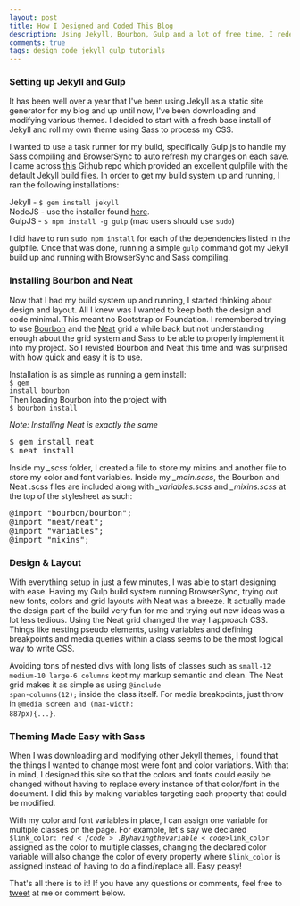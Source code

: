 ```yaml
---
layout: post
title: How I Designed and Coded This Blog
description: Using Jekyll, Bourbon, Gulp and a lot of free time, I redesigned my blog in just a weekend.
comments: true
tags: design code jekyll gulp tutorials
---
```

### Setting up Jekyll and Gulp
It has been well over a year that I've been using Jekyll as a static site generator for my blog and up until now, I've been downloading and modifying various themes. I decided to start with a fresh base install of Jekyll and roll my own theme using Sass to process my CSS.

I wanted to use a task runner for my build, specifically Gulp.js to handle my Sass compiling and BrowserSync to auto refresh my changes on each save. I came across [this](https://github.com/shakyShane/jekyll-gulp-sass-browser-sync) Github repo which provided an excellent gulpfile with the default Jekyll build files. In order to get my build system up and running, I ran the following installations:

Jekyll - <code>$ gem install jekyll</code><br>
NodeJS - use the installer found [here](https://nodejs.org/en/).<br>
GulpJS - <code>$ npm install -g gulp</code> (mac users should use <code>sudo</code>)

I did have to run <code>sudo npm install</code> for each of the dependencies listed in the gulpfile. Once that was done, running a simple <code>gulp</code> command got my Jekyll build up and running with BrowserSync and Sass compiling.


### Installing Bourbon and Neat
Now that I had my build system up and running, I started thinking about design and layout. All I knew was I wanted to keep both the design and code minimal. This meant no Bootstrap or Foundation. I remembered trying to use [Bourbon](http://bourbon.io) and the [Neat](http://neat.bourbon.io/) grid a while back but not understanding enough about the grid system and Sass to be able to properly implement it into my project. So I revisted Bourbon and Neat this time and was surprised with how quick and easy it is to use. 

Installation is as simple as running a gem install:<br>
<code>$ gem install bourbon</code><br>
Then loading Bourbon into the project with<br> 
<code>$ bourbon install</code>

*Note: Installing Neat is exactly the same*<br>
<pre>
$ gem install neat 
$ neat install
</pre>

Inside my <i>_scss</i> folder, I created a file to store my mixins and another file to store my color and font variables. Inside my <i>_main.scss</i>, the Bourbon and Neat .scss files are included along with <i>_variables.scss</i> and <i>_mixins.scss</i> at the top of the stylesheet as such:
<pre>
@import "bourbon/bourbon";
@import "neat/neat";
@import "variables";
@import "mixins";
</pre>

### Design & Layout
With everything setup in just a few minutes, I was able to start designing with ease. Having my Gulp build system running BrowserSync, trying out new fonts, colors and grid layouts with Neat was a breeze. It actually made the design part of the build very fun for me and trying out new ideas was a lot less tedious. Using the Neat grid changed the way I approach CSS. Things like nesting pseudo elements, using variables and defining breakpoints and media queries within a class seems to be the most logical way to write CSS. 

Avoiding tons of nested divs with long lists of classes such as <code>small-12 medium-10 large-6 columns</code> kept my markup semantic and clean. The Neat grid makes it as simple as using <code>@include span-columns(12);</code> inside the class itself. For media breakpoints, just throw in <code>@media screen and (max-width: 887px){...}</code>.

### Theming Made Easy with Sass
When I was downloading and modifying other Jekyll themes, I found that the things I wanted to change most were font and color variations. With that in mind, I designed this site so that the colors and fonts could easily be changed without having to replace every instance of that color/font in the document. I did this by making variables targeting each property that could be modified. 

With my color and font variables in place, I can assign one variable for multiple classes on the page. For example, let's say we declared <code>$link_color: $red</code>. By having the variable <code>$link_color</code> assigned as the color to multiple classes, changing the declared color variable will also change the color of every property where <code>$link_color</code> is assigned instead of having to do a find/replace all. Easy peasy!

That's all there is to it! If you have any questions or comments, feel free to [tweet](http://www.twitter.com/tonecodes) at me or comment below.

